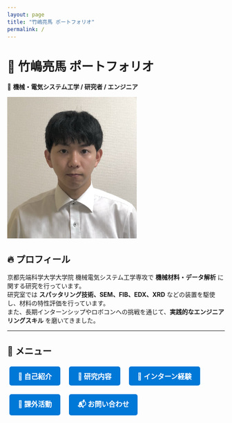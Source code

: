 ```yaml
---
layout: page
title: "竹嶋亮馬 ポートフォリオ"
permalink: /
---
```


# 🎯 竹嶋亮馬 ポートフォリオ

🚀 **機械・電気システム工学 / 研究者 / エンジニア**

<img src="/images/証明写真.jpg" alt="プロフィール写真" width="300">


## 🔥 プロフィール
京都先端科学大学大学院 機械電気システム工学専攻で **機械材料・データ解析** に関する研究を行っています。  
研究室では **スパッタリング技術、SEM、FIB、EDX、XRD** などの装置を駆使し、材料の特性評価を行っています。  
また、長期インターンシップやロボコンへの挑戦を通じて、**実践的なエンジニアリングスキル** を磨いてきました。

---

## 🌟 メニュー
<div style="display: flex; flex-wrap: wrap; gap: 10px;">
  <a href="about.md" class="btn">📌 自己紹介</a>
  <a href="research.md" class="btn">🔬 研究内容</a>
  <a href="internship.md" class="btn">🏢 インターン経験</a>
  <a href="activities.md" class="btn">🚀 課外活動</a>
  <a href="contact.md" class="btn">📬 お問い合わせ</a>
</div>

<style>
  .btn {
    display: inline-block;
    padding: 10px 20px;
    margin: 5px;
    font-size: 16px;
    font-weight: bold;
    color: white;
    background-color: #0078D7;
    border-radius: 5px;
    text-decoration: none;
  }
  .btn:hover {
    background-color: #0053A6;
  }
</style>
